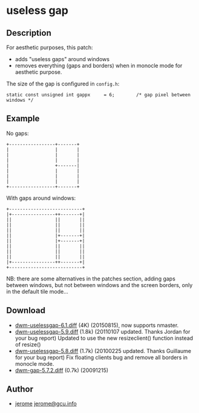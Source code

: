 useless gap
===========

Description
-----------
For aesthetic purposes, this patch:

* adds "useless gaps" around windows
* removes everything (gaps and borders) when in monocle mode for aesthetic purpose.

The size of the gap is configured in `config.h`:

	static const unsigned int gappx     = 6;        /* gap pixel between windows */

Example
-------
No gaps:

	+-----------------+-------+
	|                 |       |
	|                 |       |
	|                 |       |
	|                 +-------|
	|                 |       |
	|                 |       |
	|                 |       |
	+-----------------+-------+

With gaps around windows:

	+---------------------------+
	|+----------------++-------+|
	||                ||       ||
	||                ||       ||
	||                ||       ||
	||                |+-------+|
	||                |+-------+|
	||                ||       ||
	||                ||       ||
	||                ||       ||
	|+----------------++-------+|
	+---------------------------+

NB: there are some alternatives in the patches section, adding gaps between
windows, but not between windows and the screen borders, only in the default
tile mode...

Download
--------
* [dwm-uselessgap-6.1.diff](dwm-uselessgap-6.1.diff) (4K) (20150815), now supports nmaster.
* [dwm-uselessgap-5.9.diff](dwm-uselessgap-5.9.diff) (1.8k) (20110107 updated. Thanks Jordan for your bug report)
  Updated to use the new resizeclient() function instead of resize()
* [dwm-uselessgap-5.8.diff](dwm-uselessgap-5.8.diff) (1.7k) (20100225 updated. Thanks Guillaume for your bug report)
  Fix floating clients bug and remove all borders in monocle mode.
* [dwm-gap-5.7.2.diff](dwm-gap-5.7.2.diff) (0.7k) (20091215)

Author
------
* [jerome](http://blog.jardinmagique.info) <jerome@gcu.info>
